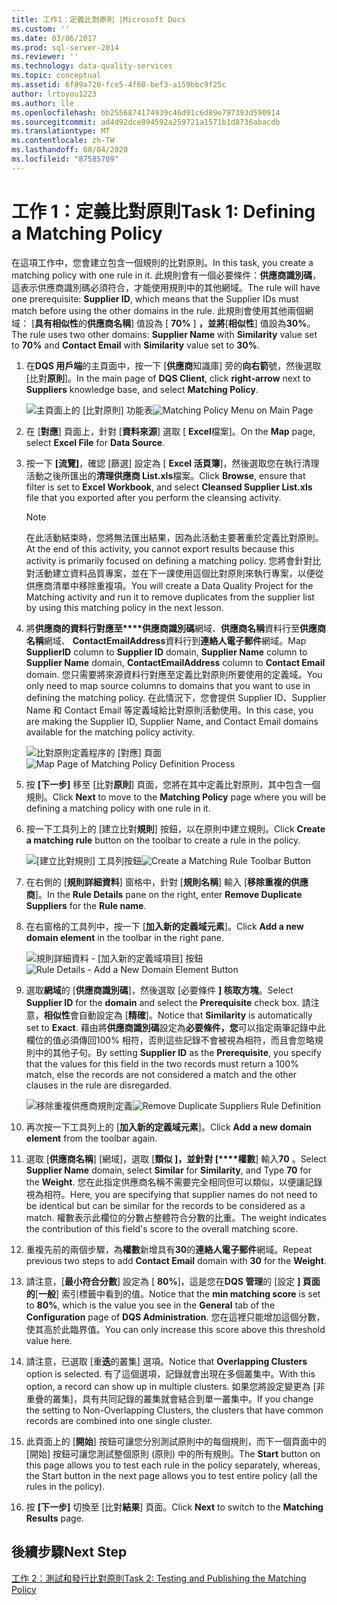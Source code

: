 ```yaml
---
title: 工作1：定義比對原則 |Microsoft Docs
ms.custom: ''
ms.date: 03/06/2017
ms.prod: sql-server-2014
ms.reviewer: ''
ms.technology: data-quality-services
ms.topic: conceptual
ms.assetid: 6f89a720-fce5-4f60-bef3-a159bbc9f25c
author: lrtoyou1223
ms.author: lle
ms.openlocfilehash: bb2556874174939c46d91c6d89e797393d590914
ms.sourcegitcommit: ad4d92dce894592a259721a1571b1d8736abacdb
ms.translationtype: MT
ms.contentlocale: zh-TW
ms.lasthandoff: 08/04/2020
ms.locfileid: "87585709"
---
```

# <a name="task-1-defining-a-matching-policy"></a><span data-ttu-id="ed24f-102">工作 1：定義比對原則</span><span class="sxs-lookup"><span data-stu-id="ed24f-102">Task 1: Defining a Matching Policy</span></span>
  <span data-ttu-id="ed24f-103">在這項工作中，您會建立包含一個規則的比對原則。</span><span class="sxs-lookup"><span data-stu-id="ed24f-103">In this task, you create a matching policy with one rule in it.</span></span> <span data-ttu-id="ed24f-104">此規則會有一個必要條件：**供應商識別碼**，這表示供應商識別碼必須符合，才能使用規則中的其他網域。</span><span class="sxs-lookup"><span data-stu-id="ed24f-104">The rule will have one prerequisite: **Supplier ID**, which means that the Supplier IDs must match before using the other domains in the rule.</span></span> <span data-ttu-id="ed24f-105">此規則會使用其他兩個網域： [**具有相似性**的**供應商名稱**] 值設為 [ **70%** ] **，並將**[**相似性**] 值設為**30%**。</span><span class="sxs-lookup"><span data-stu-id="ed24f-105">The rule uses two other domains: **Supplier Name** with **Similarity** value set to **70%** and **Contact Email** with **Similarity** value set to **30%**.</span></span>  
  
1.  <span data-ttu-id="ed24f-106">在**DQS 用戶端**的主頁面中，按一下 [**供應商**知識庫] 旁的**向右箭**號，然後選取 [比對**原則**]。</span><span class="sxs-lookup"><span data-stu-id="ed24f-106">In the main page of **DQS Client**, click **right-arrow** next to **Suppliers** knowledge base, and select **Matching Policy**.</span></span>  
  
     <span data-ttu-id="ed24f-107">![主頁面上的 [比對原則] 功能表](../../2014/tutorials/media/et-definingamatchingpolicy-01.jpg "主頁面上的 [比對原則] 功能表")</span><span class="sxs-lookup"><span data-stu-id="ed24f-107">![Matching Policy Menu on Main Page](../../2014/tutorials/media/et-definingamatchingpolicy-01.jpg "Matching Policy Menu on Main Page")</span></span>  
  
2.  <span data-ttu-id="ed24f-108">在 [**對應**] 頁面上，針對 [**資料來源**] 選取 [ **Excel**檔案]。</span><span class="sxs-lookup"><span data-stu-id="ed24f-108">On the **Map** page, select **Excel File** for **Data Source**.</span></span>  
  
3.  <span data-ttu-id="ed24f-109">按一下 **[流覽]**，確認 [篩選] 設定為 [ **Excel 活頁簿**]，然後選取您在執行清理活動之後所匯出的**清理供應商 List.xls**檔案。</span><span class="sxs-lookup"><span data-stu-id="ed24f-109">Click **Browse**, ensure that filter is set to **Excel Workbook**, and select **Cleansed Supplier List.xls** file that you exported after you perform the cleansing activity.</span></span>  
  
    > [!NOTE]  
    >  <span data-ttu-id="ed24f-110">在此活動結束時，您將無法匯出結果，因為此活動主要著重於定義比對原則。</span><span class="sxs-lookup"><span data-stu-id="ed24f-110">At the end of this activity, you cannot export results because this activity is primarily focused on defining a matching policy.</span></span> <span data-ttu-id="ed24f-111">您將會針對比對活動建立資料品質專案，並在下一課使用這個比對原則來執行專案，以便從供應商清單中移除重複項。</span><span class="sxs-lookup"><span data-stu-id="ed24f-111">You will create a Data Quality Project for the Matching activity and run it to remove duplicates from the supplier list by using this matching policy in the next lesson.</span></span>  
  
4.  <span data-ttu-id="ed24f-112">將**供應商的資料行對應至\*\*\*\*供應商識別碼**網域、**供應商名稱**資料行至**供應商名稱**網域、 **ContactEmailAddress**資料行到**連絡人電子郵件**網域。</span><span class="sxs-lookup"><span data-stu-id="ed24f-112">Map **SupplierID** column to **Supplier ID** domain, **Supplier Name** column to **Supplier Name** domain, **ContactEmailAddress** column to **Contact Email** domain.</span></span> <span data-ttu-id="ed24f-113">您只需要將來源資料行對應至定義比對原則所要使用的定義域。</span><span class="sxs-lookup"><span data-stu-id="ed24f-113">You only need to map source columns to domains that you want to use in defining the matching policy.</span></span> <span data-ttu-id="ed24f-114">在此情況下，您會提供 Supplier ID、Supplier Name 和 Contact Email 等定義域給比對原則活動使用。</span><span class="sxs-lookup"><span data-stu-id="ed24f-114">In this case, you are making the Supplier ID, Supplier Name, and Contact Email domains available for the matching policy activity.</span></span>  
  
     <span data-ttu-id="ed24f-115">![比對原則定義程序的 [對應] 頁面](../../2014/tutorials/media/et-definingamatchingpolicy-02.jpg "比對原則定義程序的 [對應] 頁面")</span><span class="sxs-lookup"><span data-stu-id="ed24f-115">![Map Page of Matching Policy Definition Process](../../2014/tutorials/media/et-definingamatchingpolicy-02.jpg "Map Page of Matching Policy Definition Process")</span></span>  
  
5.  <span data-ttu-id="ed24f-116">按 **[下一步]** 移至 [比對**原則**] 頁面，您將在其中定義比對原則，其中包含一個規則。</span><span class="sxs-lookup"><span data-stu-id="ed24f-116">Click **Next** to move to the **Matching Policy** page where you will be defining a matching policy with one rule in it.</span></span>  
  
6.  <span data-ttu-id="ed24f-117">按一下工具列上的 [建立比對**規則**] 按鈕，以在原則中建立規則。</span><span class="sxs-lookup"><span data-stu-id="ed24f-117">Click **Create a matching rule** button on the toolbar to create a rule in the policy.</span></span>  
  
     <span data-ttu-id="ed24f-118">![[建立比對規則] 工具列按鈕](../../2014/tutorials/media/et-definingamatchingpolicy-03.jpg "[建立比對規則] 工具列按鈕")</span><span class="sxs-lookup"><span data-stu-id="ed24f-118">![Create a Matching Rule Toolbar Button](../../2014/tutorials/media/et-definingamatchingpolicy-03.jpg "Create a Matching Rule Toolbar Button")</span></span>  
  
7.  <span data-ttu-id="ed24f-119">在右側的 [**規則詳細資料**] 窗格中，針對 [**規則名稱**] 輸入 [**移除重複的供應商**]。</span><span class="sxs-lookup"><span data-stu-id="ed24f-119">In the **Rule Details** pane on the right, enter **Remove Duplicate Suppliers** for the **Rule name**.</span></span>  
  
8.  <span data-ttu-id="ed24f-120">在右窗格的工具列中，按一下 [**加入新的定義域元素**]。</span><span class="sxs-lookup"><span data-stu-id="ed24f-120">Click **Add a new domain element** in the toolbar in the right pane.</span></span>  
  
     <span data-ttu-id="ed24f-121">![規則詳細資料 - [加入新的定義域項目] 按鈕](../../2014/tutorials/media/et-definingamatchingpolicy-04.jpg "規則詳細資料 - [加入新的定義域項目] 按鈕")</span><span class="sxs-lookup"><span data-stu-id="ed24f-121">![Rule Details - Add a New Domain Element Button](../../2014/tutorials/media/et-definingamatchingpolicy-04.jpg "Rule Details - Add a New Domain Element Button")</span></span>  
  
9. <span data-ttu-id="ed24f-122">選取**網域**的 [**供應商識別碼**]，然後選取 [必要條件 **] 核取方塊**。</span><span class="sxs-lookup"><span data-stu-id="ed24f-122">Select **Supplier ID** for the **domain** and select the **Prerequisite** check box.</span></span> <span data-ttu-id="ed24f-123">請注意，**相似性**會自動設定為 [**精確**]。</span><span class="sxs-lookup"><span data-stu-id="ed24f-123">Notice that **Similarity** is automatically set to **Exact**.</span></span> <span data-ttu-id="ed24f-124">藉由將**供應商識別碼**設定為**必要條件，您**可以指定兩筆記錄中此欄位的值必須傳回100% 相符，否則這些記錄不會被視為相符，而且會忽略規則中的其他子句。</span><span class="sxs-lookup"><span data-stu-id="ed24f-124">By setting **Supplier ID** as the **Prerequisite**, you specify that the values for this field in the two records must return a 100% match, else the records are not considered a match and the other clauses in the rule are disregarded.</span></span>  
  
     <span data-ttu-id="ed24f-125">![移除重複供應商規則定義](../../2014/tutorials/media/et-definingamatchingpolicy-05.jpg "移除重複供應商規則定義")</span><span class="sxs-lookup"><span data-stu-id="ed24f-125">![Remove Duplicate Suppliers Rule Definition](../../2014/tutorials/media/et-definingamatchingpolicy-05.jpg "Remove Duplicate Suppliers Rule Definition")</span></span>  
  
10. <span data-ttu-id="ed24f-126">再次按一下工具列上的 [**加入新的定義域元素**]。</span><span class="sxs-lookup"><span data-stu-id="ed24f-126">Click **Add a new domain element** from the toolbar again.</span></span>  
  
11. <span data-ttu-id="ed24f-127">選取 [**供應商名稱**] [網域]，選取 [**類似** **]，並針對 [\*\*\*\*權數**] 輸入**70** 。</span><span class="sxs-lookup"><span data-stu-id="ed24f-127">Select **Supplier Name** domain, select **Similar** for **Similarity**, and Type **70** for the **Weight**.</span></span>  <span data-ttu-id="ed24f-128">您在此指定供應商名稱不需要完全相同但可以類似，以便讓記錄視為相符。</span><span class="sxs-lookup"><span data-stu-id="ed24f-128">Here, you are specifying that supplier names do not need to be identical but can be similar for the records to be considered as a match.</span></span> <span data-ttu-id="ed24f-129">權數表示此欄位的分數占整體符合分數的比重。</span><span class="sxs-lookup"><span data-stu-id="ed24f-129">The weight indicates the contribution of this field's score to the overall matching score.</span></span>  
  
12. <span data-ttu-id="ed24f-130">重複先前的兩個步驟，為**權數**新增具有**30**的**連絡人電子郵件**網域。</span><span class="sxs-lookup"><span data-stu-id="ed24f-130">Repeat previous two steps to add **Contact Email** domain with **30** for the **Weight**.</span></span>  
  
13. <span data-ttu-id="ed24f-131">請注意，[**最小符合分數**] 設定為 [ **80%**]，這是您在**DQS 管理**的 [設定 **] 頁面的**[**一般**] 索引標籤中看到的值。</span><span class="sxs-lookup"><span data-stu-id="ed24f-131">Notice that the **min matching score** is set to **80%**, which is the value you see in the **General** tab of the **Configuration** page of **DQS Administration**.</span></span> <span data-ttu-id="ed24f-132">您在這裡只能增加這個分數，使其高於此臨界值。</span><span class="sxs-lookup"><span data-stu-id="ed24f-132">You can only increase this score above this threshold value here.</span></span>  
  
14. <span data-ttu-id="ed24f-133">請注意，已選取 [重**迭**的叢集] 選項。</span><span class="sxs-lookup"><span data-stu-id="ed24f-133">Notice that **Overlapping Clusters** option is selected.</span></span> <span data-ttu-id="ed24f-134">有了這個選項，記錄就會出現在多個叢集中。</span><span class="sxs-lookup"><span data-stu-id="ed24f-134">With this option, a record can show up in multiple clusters.</span></span> <span data-ttu-id="ed24f-135">如果您將設定變更為 [非重疊的叢集]，具有共同記錄的叢集就會結合到單一叢集中。</span><span class="sxs-lookup"><span data-stu-id="ed24f-135">If you change the setting to Non-Overlapping Clusters, the clusters that have common records are combined into one single cluster.</span></span>  
  
15. <span data-ttu-id="ed24f-136">此頁面上的 [**開始**] 按鈕可讓您分別測試原則中的每個規則，而下一個頁面中的 [開始] 按鈕可讓您測試整個原則 (原則) 中的所有規則。</span><span class="sxs-lookup"><span data-stu-id="ed24f-136">The **Start** button on this page allows you to test each rule in the policy separately, whereas, the Start button in the next page allows you to test entire policy (all the rules in the policy).</span></span>  
  
16. <span data-ttu-id="ed24f-137">按 **[下一步]** 切換至 [比對**結果**] 頁面。</span><span class="sxs-lookup"><span data-stu-id="ed24f-137">Click **Next** to switch to the **Matching Results** page.</span></span>  
  
## <a name="next-step"></a><span data-ttu-id="ed24f-138">後續步驟</span><span class="sxs-lookup"><span data-stu-id="ed24f-138">Next Step</span></span>  
 [<span data-ttu-id="ed24f-139">工作 2：測試和發行比對原則</span><span class="sxs-lookup"><span data-stu-id="ed24f-139">Task 2: Testing and Publishing the Matching Policy</span></span>](../../2014/tutorials/task-2-testing-and-publishing-the-matching-policy.md)  
  
  

